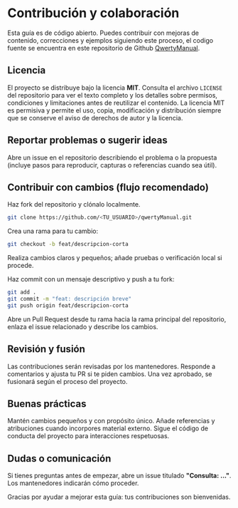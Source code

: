 # Contribución y colaboración

Esta guía es de código abierto. Puedes contribuir con mejoras de contenido, correcciones y ejemplos siguiendo este proceso, el codigo fuente se encuentra en este repositorio de Github [QwertyManual](https://github.com/joanqwerty/qwertyManual).

## Licencia

El proyecto se distribuye bajo la licencia **MIT**. Consulta el archivo `LICENSE` del repositorio para ver el texto completo y los detalles sobre permisos, condiciones y limitaciones antes de reutilizar el contenido. La licencia MIT es permisiva y permite el uso, copia, modificación y distribución siempre que se conserve el aviso de derechos de autor y la licencia.

## Reportar problemas o sugerir ideas

Abre un issue en el repositorio describiendo el problema o la propuesta (incluye pasos para reproducir, capturas o referencias cuando sea útil).

## Contribuir con cambios (flujo recomendado)

Haz fork del repositorio y clónalo localmente.

```bash
git clone https://github.com/<TU_USUARIO>/qwertyManual.git
```

Crea una rama para tu cambio:

```bash
git checkout -b feat/descripcion-corta
```

Realiza cambios claros y pequeños; añade pruebas o verificación local si procede.

Haz commit con un mensaje descriptivo y push a tu fork:

```bash
git add .
git commit -m "feat: descripción breve"
git push origin feat/descripcion-corta
```

Abre un Pull Request desde tu rama hacia la rama principal del repositorio, enlaza el issue relacionado y describe los cambios.

## Revisión y fusión

Las contribuciones serán revisadas por los mantenedores. Responde a comentarios y ajusta tu PR si te piden cambios. Una vez aprobado, se fusionará según el proceso del proyecto.

## Buenas prácticas

Mantén cambios pequeños y con propósito único.
Añade referencias y atribuciones cuando incorpores material externo.
Sigue el código de conducta del proyecto para interacciones respetuosas.

## Dudas o comunicación

Si tienes preguntas antes de empezar, abre un issue titulado **"Consulta: ..."**. Los mantenedores indicarán cómo proceder.

Gracias por ayudar a mejorar esta guía: tus contribuciones son bienvenidas.